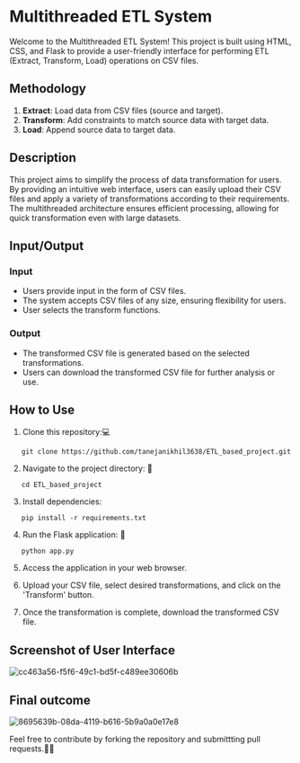 # Multithreaded ETL System

Welcome to the Multithreaded ETL System! This project is built using HTML, CSS, and Flask to provide a user-friendly interface for performing ETL (Extract, Transform, Load) operations on CSV files.

## Methodology

1. **Extract**: Load data from CSV files (source and target).
2. **Transform**: Add constraints to match source data with target data.
3. **Load**: Append source data to target data.

## Description

This project aims to simplify the process of data transformation for users. By providing an intuitive web interface, users can easily upload their CSV files and apply a variety of transformations according to their requirements. The multithreaded architecture ensures efficient processing, allowing for quick transformation even with large datasets.

## Input/Output

### Input
- Users provide input in the form of CSV files.
- The system accepts CSV files of any size, ensuring flexibility for users.
- User selects the transform functions.

### Output
- The transformed CSV file is generated based on the selected transformations.
- Users can download the transformed CSV file for further analysis or use.

## How to Use

1. Clone this repository:💻
```shell
   git clone https://github.com/tanejanikhil3638/ETL_based_project.git
```

2. Navigate to the project directory: 📁
```shell
   cd ETL_based_project
```

3. Install dependencies:
```shell
   pip install -r requirements.txt
```

4. Run the Flask application: 🚀

```shell
   python app.py
```

5. Access the application in your web browser.

6. Upload your CSV file, select desired transformations, and click on the 'Transform' button.

7. Once the transformation is complete, download the transformed CSV file.

## Screenshot of User Interface

![cc463a56-f5f6-49c1-bd5f-c489ee30606b](https://github.com/tanejanikhil3638/ETL_based_project/assets/98747035/344916eb-653c-45a0-ac5c-5741dd61073b)



## Final outcome 
![8695639b-08da-4119-b616-5b9a0a0e17e8](https://github.com/tanejanikhil3638/Multithreaded-ETL-System/assets/98747035/26a9a5e0-c92f-45d8-93f9-9166e7d18d2d)


Feel free to contribute by forking the repository and submittting pull requests.🙂🙂

